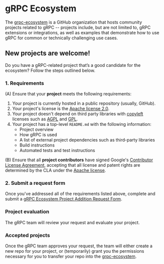# gRPC Ecosystem

The [grpc-ecosystem][] is a GitHub organization that hosts community projects
related to gRPC -- projects include, but are not limited to, gRPC extensions or
integrations, as well as examples that demonstrate how to use gRPC for common or
technically challenging use cases.

## New projects are welcome!

Do you have a gRPC-related project that’s a good candidate for the ecosystem? Follow the steps outlined below.

### 1. Requirements

(A) Ensure that your **project** meets the following requirements:

 1. Your project is currently hosted in a public repository (usually, GitHub).
 1. Your project's license is the [Apache license 2.0][license].
 1. Your project doesn't depend on third party libraries with [copyleft][]
    licenses such as [AGPL][] and [GPL].
 1. Your project has a top-level `README.md` with the following information:
    - Project overview
    - How gRPC is used
    - A list of external project dependencies such as third-party libraries
    - Build instructions
    - Automated tests and test instructions

(B) Ensure that all **project contributors** have signed Google's [Contributor
License Agreement][CLA], accepting that all license and patent rights are
determined by the CLA under the [Apache license][license].

### 2. Submit a request form

Once you've addressed all of the requirements listed above, complete and submit
a [gRPC Ecosystem Project Addition Request Form][form].

### Project evaluation

The gRPC team will review your request and evaluate your project.
### Accepted projects

Once the gRPC team approves your request, the team will either create a new repo
for your project, or (temporarily) grant you the permissions necessary for you
to transfer your repo into the [grpc-ecosystem][].

[AGPL]: https://en.wikipedia.org/wiki/Affero_General_Public_License
[CLA]: https://cla.developers.google.com/clas
[copyleft]: https://en.wikipedia.org/wiki/Copyleft
[form]: https://docs.google.com/a/google.com/forms/d/119zb79XRovQYafE9XKjz9sstwynCWcMpoJwHgZJvK74
[GPL]: https://en.wikipedia.org/wiki/GNU_General_Public_License
[gRPC ecosystem]: https://github.com/grpc-ecosystem
[grpc-ecosystem]: https://github.com/grpc-ecosystem
[license]: http://www.apache.org/licenses/LICENSE-2.0
